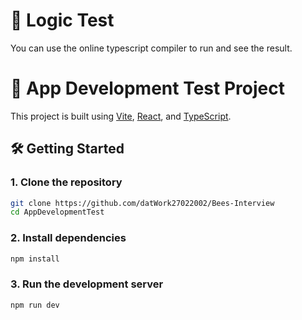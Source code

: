 # 🚀 Logic Test

You can use the online typescript compiler to run and see the result.

# 🚀 App Development Test Project

This project is built using [Vite](https://vitejs.dev/), [React](https://reactjs.org/), and [TypeScript](https://www.typescriptlang.org/).

## 🛠️ Getting Started

### 1. Clone the repository

```bash
git clone https://github.com/datWork27022002/Bees-Interview
cd AppDevelopmentTest
```

### 2. Install dependencies

```bash
npm install
```

### 3. Run the development server

```bash
npm run dev
```
